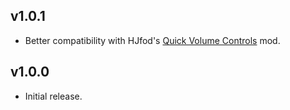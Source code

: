 ## v1.0.1
- Better compatibility with HJfod's [Quick Volume Controls](mod:hjfod.quick-volume-controls) mod.

## v1.0.0
- Initial release.